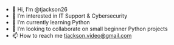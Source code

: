 - 👋 Hi, I’m @tjackson26
- 👀 I’m interested in IT Support & Cybersecurity
- 🌱 I’m currently learning Python
- 💞️ I’m looking to collaborate on small beginner Python projects
- 📫 How to reach me tjackson.video@gmail.com

<!---
tjackson26/tjackson26 is a ✨ special ✨ repository because its `README.md` (this file) appears on your GitHub profile.
You can click the Preview link to take a look at your changes.
--->
